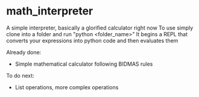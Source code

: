 # math_interpreter
A simple interpreter, basically a glorified calculator  right now
To use simply clone into a folder and run "python <folder_name>"
It begins a REPL that converts your expressions into python code and then evaluates them

Already done:
- Simple mathematical calculator following BIDMAS rules

To do next:
- List operations, more complex operations


